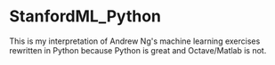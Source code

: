 # StanfordML_Python

This is my interpretation of Andrew Ng's machine learning exercises rewritten in Python because Python is great and Octave/Matlab is not. 
